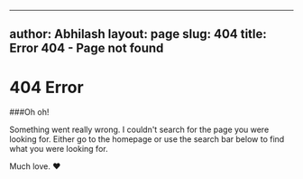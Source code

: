 ------
author: Abhilash
layout: page
slug: 404
title: Error 404 - Page not found
---
404 Error
=========

###Oh oh! 

Something went really wrong. I couldn't search for the page you were looking for. Either go to the homepage or use the search bar below to find what you were looking for.

Much love. &hearts;

